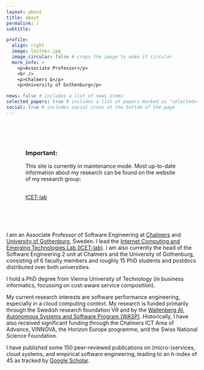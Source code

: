 ```yaml
---
layout: about
title: about
permalink: /
subtitle: 

profile:
  align: right
  image: leitner.jpg
  image_circular: false # crops the image to make it circular
  more_info: >
    <p>Associate Professor</p>
    <br />
    <p>Chalmers &</p>
    <p>University of Gothenburg</p>

news: false # includes a list of news items
selected_papers: true # includes a list of papers marked as "selected={true}"
social: true # includes social icons at the bottom of the page
---
```


<div style ="padding:10%" class="card h-100 hoverable">
  <h3>Important:</h3>
  <p>This site is currently in maintenance mode. Most up-to-date information about my research can be found on the website of my research group:</p>
  <br />
  <a href="http://www.icet-lab.eu/">ICET-lab</a>
</div>

<br />

I am an Associate Professor of Software Engineering at [Chalmers](https://www.chalmers.se) and [University of Gothenburg](https://www.gu.se/en), Sweden. I lead the [Internet Computing and Emerging Technologies Lab (ICET-lab)](http://www.icet-lab.eu/). I am also currently the head of the Software Engineering 2 unit at Chalmers and the University of Gothenburg, consisting of 6 faculty members and roughly 15 PhD students and postdocs distributed over both universities.

I hold a PhD degree from Vienna University of Technology (in business informatics, focussing on cost-aware service composition).

My current research interests are software performance engineering, especially in a cloud computing context. My research is funded primarily through the Swedish research foundation VR and by the [Wallenberg AI, Autonomous Systems and Software Program (WASP)](https://wasp-sweden.org). Historically, I have also received significant funding through the Chalmers ICT Area of Advance, VINNOVA, the Horizon Europe programme, and the Swiss National Science Foundation.

I have published some 150 peer-reviewed publications on (micro-)services, cloud systems, and empirical software engineering, leading to an h-index of 45 as tracked by [Google Scholar](https://scholar.google.com/citations?user=wZ9f8CAAAAAJ&hl=en).

